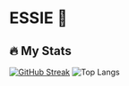 # ESSIE :seedling:
## :fire: My Stats
  
[![GitHub Streak](http://github-readme-streak-stats.herokuapp.com?user=3SSI3&theme=merko&border_radius=10)](https://git.io/streak-stats)
![Top Langs](https://github-readme-stats.vercel.app/api/top-langs/?username=3SSI3&theme=vision-friendly-dark&align_right&layout=compact)
